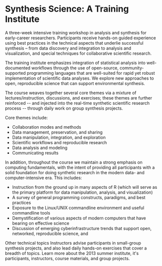 # Synthesis Science: A Training Institute

A three-week intensive training workshop in analysis and synthesis for early-career researchers. Participants receive hands-on guided experience using best practices in the technical aspects that underlie successful synthesis – from data discovery and integration to analysis and visualization, and special techniques for collaborative scientific research.

The training institute emphasizes integration of statistical analysis into well-documented workflows through the use of open-source, community-supported programming languages that are well-suited for rapid yet robust implementation of scientific data analyses. We explore new approaches to open, reproducible science that can support environmental synthesis.

The course weaves together several core themes via a mixture of lectures/instruction, discussions, and exercises; these themes are further reinforced -- and injected into the real-time synthetic scientific research process -- through daily work on group synthesis projects.

Core themes include:

* Collaboration modes and methods
* Data management, preservation, and sharing
* Data manipulation, integration, and exploration
* Scientific workflows and reproducible research
* Data analysis and modeling
* Communicating results

In addition, throughout the course we maintain a strong emphasis on computing fundamentals, with the intent of providing all participants with a solid foundation for doing synthetic research in the modern data- and computer-intensive era. This includes:

* Instruction from the ground up in many aspects of R (which will serve as the primary platform for data manipulation, analysis, and visualization)
* A survey of general programming constructs, paradigms, and best practices
* Exposure to the Linux/UNIX commandline environment and useful commandline tools
* Demystification of various aspects of modern computers that have bearing on effective science
* Discussion of emerging cyberinfrastructure trends that support open, networked, reproducible science, and

Other technical topics
Instructors advise participants in small-group synthesis projects, and also lead daily hands-on exercises that cover a breadth of topics.   Learn more about the 2013 summer institute, it's participants, instructors,  course materials, and group projects.

